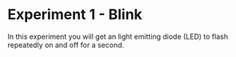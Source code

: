 # Experiment 1 - Blink

In this experiment you will get an light emitting diode (LED) to flash repeatedly on and off for a second.
